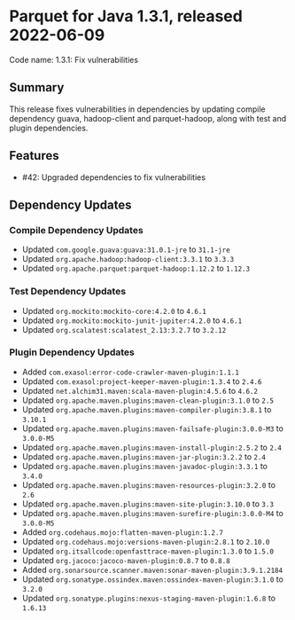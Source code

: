 # Parquet for Java 1.3.1, released 2022-06-09

Code name: 1.3.1: Fix vulnerabilities

## Summary

This release fixes vulnerabilities in dependencies by updating compile dependency guava, hadoop-client and parquet-hadoop, along with test and plugin dependencies.

## Features

* #42: Upgraded dependencies to fix vulnerabilities

## Dependency Updates

### Compile Dependency Updates

* Updated `com.google.guava:guava:31.0.1-jre` to `31.1-jre`
* Updated `org.apache.hadoop:hadoop-client:3.3.1` to `3.3.3`
* Updated `org.apache.parquet:parquet-hadoop:1.12.2` to `1.12.3`

### Test Dependency Updates

* Updated `org.mockito:mockito-core:4.2.0` to `4.6.1`
* Updated `org.mockito:mockito-junit-jupiter:4.2.0` to `4.6.1`
* Updated `org.scalatest:scalatest_2.13:3.2.7` to `3.2.12`

### Plugin Dependency Updates

* Added `com.exasol:error-code-crawler-maven-plugin:1.1.1`
* Updated `com.exasol:project-keeper-maven-plugin:1.3.4` to `2.4.6`
* Updated `net.alchim31.maven:scala-maven-plugin:4.5.6` to `4.6.2`
* Updated `org.apache.maven.plugins:maven-clean-plugin:3.1.0` to `2.5`
* Updated `org.apache.maven.plugins:maven-compiler-plugin:3.8.1` to `3.10.1`
* Updated `org.apache.maven.plugins:maven-failsafe-plugin:3.0.0-M3` to `3.0.0-M5`
* Updated `org.apache.maven.plugins:maven-install-plugin:2.5.2` to `2.4`
* Updated `org.apache.maven.plugins:maven-jar-plugin:3.2.2` to `2.4`
* Updated `org.apache.maven.plugins:maven-javadoc-plugin:3.3.1` to `3.4.0`
* Updated `org.apache.maven.plugins:maven-resources-plugin:3.2.0` to `2.6`
* Updated `org.apache.maven.plugins:maven-site-plugin:3.10.0` to `3.3`
* Updated `org.apache.maven.plugins:maven-surefire-plugin:3.0.0-M4` to `3.0.0-M5`
* Added `org.codehaus.mojo:flatten-maven-plugin:1.2.7`
* Updated `org.codehaus.mojo:versions-maven-plugin:2.8.1` to `2.10.0`
* Updated `org.itsallcode:openfasttrace-maven-plugin:1.3.0` to `1.5.0`
* Updated `org.jacoco:jacoco-maven-plugin:0.8.7` to `0.8.8`
* Added `org.sonarsource.scanner.maven:sonar-maven-plugin:3.9.1.2184`
* Updated `org.sonatype.ossindex.maven:ossindex-maven-plugin:3.1.0` to `3.2.0`
* Updated `org.sonatype.plugins:nexus-staging-maven-plugin:1.6.8` to `1.6.13`
